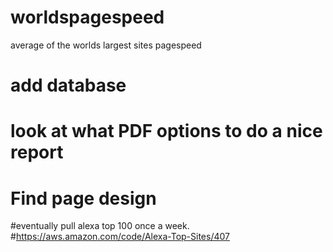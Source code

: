 # worldspagespeed
average of the worlds largest sites pagespeed

# add database
# look at what PDF options to do a nice report
# Find page design


#eventually pull alexa top 100 once a week.
#https://aws.amazon.com/code/Alexa-Top-Sites/407